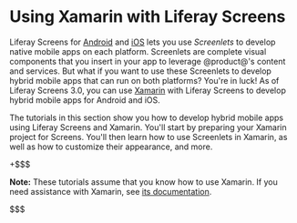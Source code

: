 # Using Xamarin with Liferay Screens [](id=using-xamarin-with-liferay-screens)

Liferay Screens for 
[Android](/develop/tutorials/-/knowledge_base/7-0/android-apps-with-liferay-screens) 
and 
[iOS](/develop/tutorials/-/knowledge_base/7-0/ios-apps-with-liferay-screens) 
lets you use *Screenlets* to develop native mobile apps on each platform. 
Screenlets are complete visual components that you insert in your app to 
leverage @product@'s content and services. But what if you want to use these 
Screenlets to develop hybrid mobile apps that can run on both platforms? You're 
in luck! As of Liferay Screens 3.0, you can use 
[Xamarin](https://www.xamarin.com/) 
with Liferay Screens to develop hybrid mobile apps for Android and iOS. 

The tutorials in this section show you how to develop hybrid mobile apps using 
Liferay Screens and Xamarin. You'll start by preparing your Xamarin project for 
Screens. You'll then learn how to use Screenlets in Xamarin, as well as how to 
customize their appearance, and more. 

+$$$

**Note:** These tutorials assume that you know how to use Xamarin. If you need 
assistance with Xamarin, see 
[its documentation](https://developer.xamarin.com/). 

$$$
